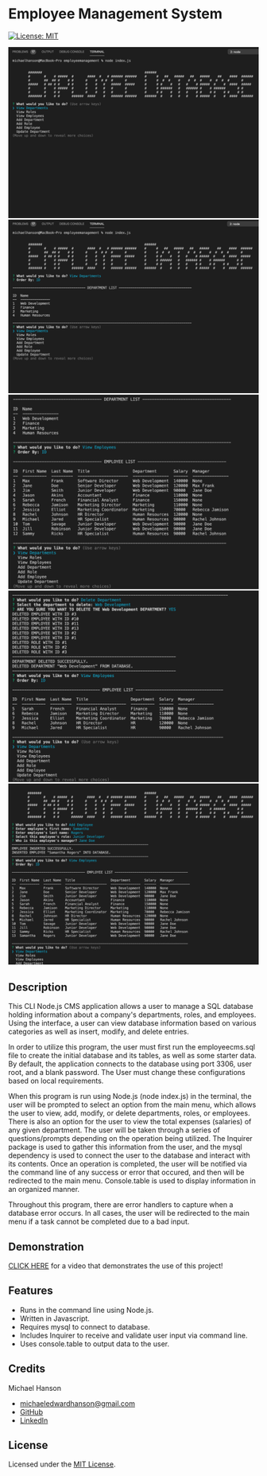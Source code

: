 # Employee Management System
[![License: MIT](https://img.shields.io/badge/License-MIT-yellow.svg)](https://opensource.org/licenses/MIT)

![Screenshot of Employee Management System](./assets/images/empdb1.jpg)
![Screenshot of Employee Management System](./assets/images/empdb2.jpg)
![Screenshot of Employee Management System](./assets/images/empdb3.jpg)
![Screenshot of Employee Management System](./assets/images/empdb4.jpg)
![Screenshot of Employee Management System](./assets/images/empdb5.jpg)

## Description 

This CLI Node.js CMS application allows a user to manage a SQL database holding information about a company's departments, roles, and employees. Using the interface, a user can view database information based on various categories as well as insert, modify, and delete entries.  

In order to utilize this program, the user must first run the employeecms.sql file to create the initial database and its tables, as well as some starter data. By default, the application connects to the database using port 3306, user root, and a blank password. The User must change these configurations based on local requirements.  

When this program is run using Node.js (node index.js) in the terminal, the user will be prompted to select an option from the main menu, which allows the user to view, add, modify, or delete departments, roles, or employees. There is also an option for the user to view the total expenses (salaries) of any given department. The user will be taken through a series of questions/prompts depending on the operation being utilized. The Inquirer package is used to gather this information from the user, and the mysql dependency is used to connect the user to the database and interact with its contents. Once an operation is completed, the user will be notified via the command line of any success or error that occured, and then will be redirected to the main menu. Console.table is used to display information in an organized manner. 

Throughout this program, there are error handlers to capture when a database error occurs. In all cases, the user will be redirected to the main menu if a task cannot be completed due to a bad input. 

## Demonstration

[CLICK HERE](https://drive.google.com/file/d/1jZLimYBGTlLh_uMvtHY412uBlPzvbiYu/view) for a video that demonstrates the use of this project! 

## Features

* Runs in the command line using Node.js.
* Written in Javascript. 
* Requires mysql to connect to database. 
* Includes Inquirer to receive and validate user input via command line. 
* Uses console.table to output data to the user.  

## Credits

Michael Hanson
* michaeledwardhanson@gmail.com
* [GitHub](https://github.com/mhans003)
* [LinkedIn](https://www.linkedin.com/in/michaeledwardhanson/)

## License 

Licensed under the [MIT License](./LICENSE.txt).